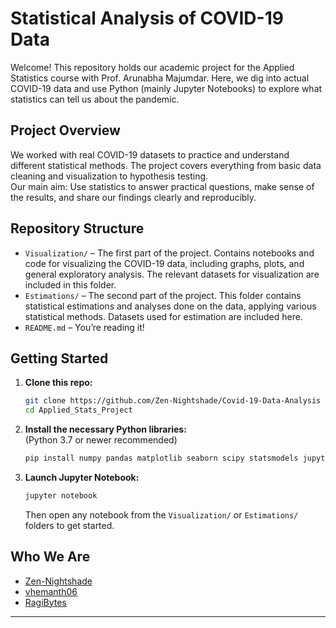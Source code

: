 # Statistical Analysis of COVID-19 Data

Welcome! This repository holds our academic project for the Applied Statistics course with Prof. Arunabha Majumdar. Here, we dig into actual COVID-19 data and use Python (mainly Jupyter Notebooks) to explore what statistics can tell us about the pandemic.

## Project Overview

We worked with real COVID-19 datasets to practice and understand different statistical methods. The project covers everything from basic data cleaning and visualization to hypothesis testing.  
Our main aim: Use statistics to answer practical questions, make sense of the results, and share our findings clearly and reproducibly.

## Repository Structure

- `Visualization/` – The first part of the project. Contains notebooks and code for visualizing the COVID-19 data, including graphs, plots, and general exploratory analysis. The relevant datasets for visualization are included in this folder.
- `Estimations/` – The second part of the project. This folder contains statistical estimations and analyses done on the data, applying various statistical methods. Datasets used for estimation are included here.
- `README.md` – You’re reading it!

## Getting Started

1. **Clone this repo:**
   ```bash
   git clone https://github.com/Zen-Nightshade/Covid-19-Data-Analysis
   cd Applied_Stats_Project
   ```

2. **Install the necessary Python libraries:**  
   (Python 3.7 or newer recommended)
   ```bash
   pip install numpy pandas matplotlib seaborn scipy statsmodels jupyter
   ```

3. **Launch Jupyter Notebook:**
   ```bash
   jupyter notebook
   ```
   Then open any notebook from the `Visualization/` or `Estimations/` folders to get started.

## Who We Are

- [Zen-Nightshade](https://github.com/Zen-Nightshade)
- [vhemanth06](https://github.com/vhemanth06)
- [RagiBytes](https://github.com/RagiBytes)

---
